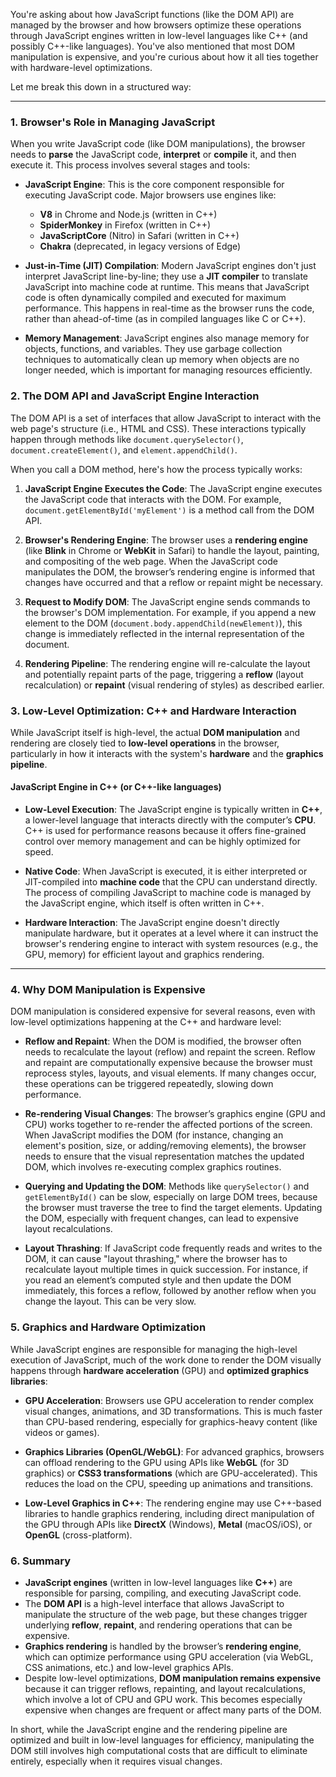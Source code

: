 You're asking about how JavaScript functions (like the DOM API) are managed by the browser and how browsers optimize these operations through JavaScript engines written in low-level languages like C++ (and possibly C++-like languages). You've also mentioned that most DOM manipulation is expensive, and you're curious about how it all ties together with hardware-level optimizations.

Let me break this down in a structured way:

---

### 1. **Browser's Role in Managing JavaScript**

When you write JavaScript code (like DOM manipulations), the browser needs to **parse** the JavaScript code, **interpret** or **compile** it, and then execute it. This process involves several stages and tools:

- **JavaScript Engine**: This is the core component responsible for executing JavaScript code. Major browsers use engines like:
  - **V8** in Chrome and Node.js (written in C++)
  - **SpiderMonkey** in Firefox (written in C++)
  - **JavaScriptCore** (Nitro) in Safari (written in C++)
  - **Chakra** (deprecated, in legacy versions of Edge)

- **Just-in-Time (JIT) Compilation**: Modern JavaScript engines don't just interpret JavaScript line-by-line; they use a **JIT compiler** to translate JavaScript into machine code at runtime. This means that JavaScript code is often dynamically compiled and executed for maximum performance. This happens in real-time as the browser runs the code, rather than ahead-of-time (as in compiled languages like C or C++).

- **Memory Management**: JavaScript engines also manage memory for objects, functions, and variables. They use garbage collection techniques to automatically clean up memory when objects are no longer needed, which is important for managing resources efficiently.

### 2. **The DOM API and JavaScript Engine Interaction**

The DOM API is a set of interfaces that allow JavaScript to interact with the web page's structure (i.e., HTML and CSS). These interactions typically happen through methods like `document.querySelector()`, `document.createElement()`, and `element.appendChild()`.

When you call a DOM method, here's how the process typically works:

1. **JavaScript Engine Executes the Code**: The JavaScript engine executes the JavaScript code that interacts with the DOM. For example, `document.getElementById('myElement')` is a method call from the DOM API.

2. **Browser's Rendering Engine**: The browser uses a **rendering engine** (like **Blink** in Chrome or **WebKit** in Safari) to handle the layout, painting, and compositing of the web page. When the JavaScript code manipulates the DOM, the browser’s rendering engine is informed that changes have occurred and that a reflow or repaint might be necessary.

3. **Request to Modify DOM**: The JavaScript engine sends commands to the browser's DOM implementation. For example, if you append a new element to the DOM (`document.body.appendChild(newElement)`), this change is immediately reflected in the internal representation of the document.

4. **Rendering Pipeline**: The rendering engine will re-calculate the layout and potentially repaint parts of the page, triggering a **reflow** (layout recalculation) or **repaint** (visual rendering of styles) as described earlier.

### 3. **Low-Level Optimization: C++ and Hardware Interaction**

While JavaScript itself is high-level, the actual **DOM manipulation** and rendering are closely tied to **low-level operations** in the browser, particularly in how it interacts with the system's **hardware** and the **graphics pipeline**.

#### JavaScript Engine in C++ (or C++-like languages)

- **Low-Level Execution**: The JavaScript engine is typically written in **C++**, a lower-level language that interacts directly with the computer’s **CPU**. C++ is used for performance reasons because it offers fine-grained control over memory management and can be highly optimized for speed.
  
- **Native Code**: When JavaScript is executed, it is either interpreted or JIT-compiled into **machine code** that the CPU can understand directly. The process of compiling JavaScript to machine code is managed by the JavaScript engine, which itself is often written in C++.

- **Hardware Interaction**: The JavaScript engine doesn't directly manipulate hardware, but it operates at a level where it can instruct the browser's rendering engine to interact with system resources (e.g., the GPU, memory) for efficient layout and graphics rendering.

---

### 4. **Why DOM Manipulation is Expensive**

DOM manipulation is considered expensive for several reasons, even with low-level optimizations happening at the C++ and hardware level:

- **Reflow and Repaint**: When the DOM is modified, the browser often needs to recalculate the layout (reflow) and repaint the screen. Reflow and repaint are computationally expensive because the browser must reprocess styles, layouts, and visual elements. If many changes occur, these operations can be triggered repeatedly, slowing down performance.

- **Re-rendering Visual Changes**: The browser’s graphics engine (GPU and CPU) works together to re-render the affected portions of the screen. When JavaScript modifies the DOM (for instance, changing an element's position, size, or adding/removing elements), the browser needs to ensure that the visual representation matches the updated DOM, which involves re-executing complex graphics routines.

- **Querying and Updating the DOM**: Methods like `querySelector()` and `getElementById()` can be slow, especially on large DOM trees, because the browser must traverse the tree to find the target elements. Updating the DOM, especially with frequent changes, can lead to expensive layout recalculations.

- **Layout Thrashing**: If JavaScript code frequently reads and writes to the DOM, it can cause "layout thrashing," where the browser has to recalculate layout multiple times in quick succession. For instance, if you read an element’s computed style and then update the DOM immediately, this forces a reflow, followed by another reflow when you change the layout. This can be very slow.

### 5. **Graphics and Hardware Optimization**

While JavaScript engines are responsible for managing the high-level execution of JavaScript, much of the work done to render the DOM visually happens through **hardware acceleration** (GPU) and **optimized graphics libraries**:

- **GPU Acceleration**: Browsers use GPU acceleration to render complex visual changes, animations, and 3D transformations. This is much faster than CPU-based rendering, especially for graphics-heavy content (like videos or games).

- **Graphics Libraries (OpenGL/WebGL)**: For advanced graphics, browsers can offload rendering to the GPU using APIs like **WebGL** (for 3D graphics) or **CSS3 transformations** (which are GPU-accelerated). This reduces the load on the CPU, speeding up animations and transitions.

- **Low-Level Graphics in C++**: The rendering engine may use C++-based libraries to handle graphics rendering, including direct manipulation of the GPU through APIs like **DirectX** (Windows), **Metal** (macOS/iOS), or **OpenGL** (cross-platform).

### 6. **Summary**

- **JavaScript engines** (written in low-level languages like **C++**) are responsible for parsing, compiling, and executing JavaScript code.
- The **DOM API** is a high-level interface that allows JavaScript to manipulate the structure of the web page, but these changes trigger underlying **reflow**, **repaint**, and rendering operations that can be expensive.
- **Graphics rendering** is handled by the browser’s **rendering engine**, which can optimize performance using GPU acceleration (via WebGL, CSS animations, etc.) and low-level graphics APIs.
- Despite low-level optimizations, **DOM manipulation remains expensive** because it can trigger reflows, repainting, and layout recalculations, which involve a lot of CPU and GPU work. This becomes especially expensive when changes are frequent or affect many parts of the DOM.

In short, while the JavaScript engine and the rendering pipeline are optimized and built in low-level languages for efficiency, manipulating the DOM still involves high computational costs that are difficult to eliminate entirely, especially when it requires visual changes.